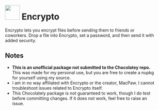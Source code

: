 # <img src="https://raw.githubusercontent.com/Hyp5r/choco/master/icons/encrypto.png" width="48" height="48" /> Encrypto

Encrypto lets you encrypt files before sending them to friends or coworkers. Drop a file into Encrypto, set a password, and then send it with added security.

## Notes
- **This is an unofficial package not submitted to the Chocolatey repo.** This was made for my personal use, but you are free to create a nupkg for yourself using my source.
- I am in no way affiliated with Encrypto or the creator, MacPaw. I cannot troubleshoot issues related to Encrypto itself.
- This Chocolately package is not guaranteed to work, though I do test before committing changes. If it does not work, feel free to raise an issue.

